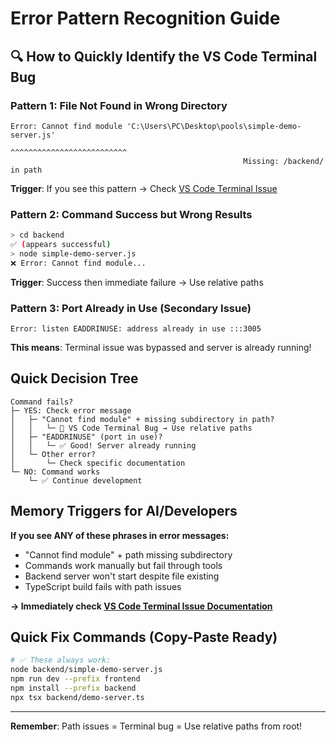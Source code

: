 # Error Pattern Recognition Guide

## 🔍 How to Quickly Identify the VS Code Terminal Bug

### Pattern 1: File Not Found in Wrong Directory
```
Error: Cannot find module 'C:\Users\PC\Desktop\pools\simple-demo-server.js'
                                                    ^^^^^^^^^^^^^^^^^^^^^^^^^^
                                                    Missing: /backend/ in path
```
**Trigger**: If you see this pattern → Check [VS Code Terminal Issue](./docs/vscode-terminal-issue.md)

### Pattern 2: Command Success but Wrong Results
```bash
> cd backend
✅ (appears successful)
> node simple-demo-server.js  
❌ Error: Cannot find module...
```
**Trigger**: Success then immediate failure → Use relative paths

### Pattern 3: Port Already in Use (Secondary Issue)
```
Error: listen EADDRINUSE: address already in use :::3005
```
**This means**: Terminal issue was bypassed and server is already running!

## Quick Decision Tree

```
Command fails? 
├─ YES: Check error message
│   ├─ "Cannot find module" + missing subdirectory in path?
│   │   └─ 🚨 VS Code Terminal Bug → Use relative paths
│   ├─ "EADDRINUSE" (port in use)?
│   │   └─ ✅ Good! Server already running
│   └─ Other error?
│       └─ Check specific documentation
└─ NO: Command works
    └─ ✅ Continue development
```

## Memory Triggers for AI/Developers

**If you see ANY of these phrases in error messages:**
- "Cannot find module" + path missing subdirectory
- Commands work manually but fail through tools
- Backend server won't start despite file existing
- TypeScript build fails with path issues

**→ Immediately check [VS Code Terminal Issue Documentation](./docs/vscode-terminal-issue.md)**

## Quick Fix Commands (Copy-Paste Ready)

```bash
# ✅ These always work:
node backend/simple-demo-server.js
npm run dev --prefix frontend
npm install --prefix backend
npx tsx backend/demo-server.ts
```

---
**Remember**: Path issues = Terminal bug = Use relative paths from root!